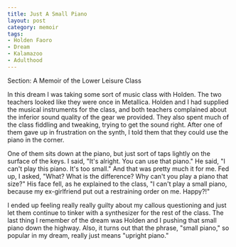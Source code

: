 ```yaml
---
title: Just A Small Piano
layout: post
category: memoir  
tags: 
- Holden Faoro
- Dream
- Kalamazoo
- Adulthood
---
```


Section: A Memoir of the Lower Leisure Class

In this dream I was taking some sort of music class with Holden. The two teachers looked like they were once in Metallica. Holden and I had supplied the musical instruments for the class, and both teachers complained about the inferior sound quality of the gear we provided. They also spent much of the class fiddling and tweaking, trying to get the sound right. After one of them gave up in frustration on the synth, I told them that they could use the piano in the corner.

One of them sits down at the piano, but just sort of taps lightly on the surface of the keys. I said, "It's alright. You can use that piano." He said, "I can't play this piano. It's too small." And that was pretty much it for me. Fed up, I asked, "What? What is the difference? Why can't you play a piano that size?" His face fell, as he explained to the class, "I can't play a small piano, because my ex-girlfriend put out a restraining order on me. Happy?!"

I ended up feeling really really guilty about my callous questioning and just let them continue to tinker with a synthesizer for the rest of the class. The last thing I remember of the dream was Holden and I pushing that small piano down the highway. Also, it turns out that the phrase, "small piano," so popular in my dream, really just means "upright piano."